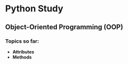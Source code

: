 # Python Study

## Object-Oriented Programming (OOP)

### Topics so far:

- **Attributes**
- **Methods**
